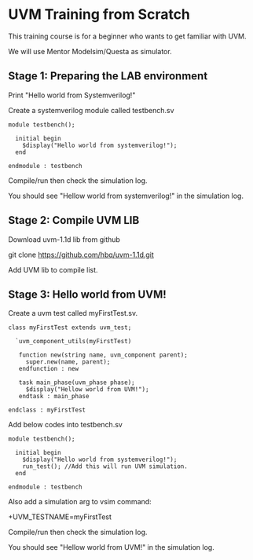 # UVM Training from Scratch

This training course is for a beginner who wants to get familiar with UVM.

We will use Mentor Modelsim/Questa as simulator.



## Stage 1: Preparing the LAB environment

Print "Hello world from Systemverilog!"

Create a systemverilog module called testbench.sv

```
module testbench();

  initial begin
    $display("Hello world from systemverilog!");
  end

endmodule : testbench
```

Compile/run then check the simulation log.

You should see "Hellow world from systemverilog!" in the simulation log.



## Stage 2: Compile UVM LIB

Download uvm-1.1d lib from github

git clone https://github.com/hbq/uvm-1.1d.git

Add UVM lib to compile list.



## Stage 3: Hello world from UVM!

Create a uvm test called myFirstTest.sv.

```
class myFirstTest extends uvm_test;

  `uvm_component_utils(myFirstTest)

   function new(string name, uvm_component parent);
     super.new(name, parent);
   endfunction : new
   
   task main_phase(uvm_phase phase);
     $display("Hellow world from UVM!");
   endtask : main_phase
   
endclass : myFirstTest
```

Add below codes into testbench.sv

```
module testbench();

  initial begin
    $display("Hello world from systemverilog!");
    run_test(); //Add this will run UVM simulation.
  end

endmodule : testbench
```

Also add a simulation arg to vsim command:

+UVM_TESTNAME=myFirstTest

Compile/run then check the simulation log.

You should see "Hellow world from UVM!" in the simulation log.